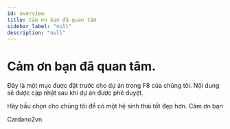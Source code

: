 ```yaml
---
id: overview
title: Cảm ơn bạn đã quan tâm
sidebar_label: "null"
description: "null"
--- 
```


# Cảm ơn bạn đã quan tâm.

Đây là một mục  được đặt trước cho dự án trong F8 của chúng tôi. Nội dung sẽ được cập nhật sau khi dự án được phê duyệt.

Hãy bầu chọn cho chúng tôi để có một hệ sinh thái tốt đẹp hơn. Cảm ơn bạn

Cardano2vn